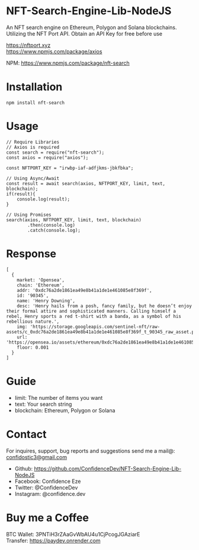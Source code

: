 # NFT-Search-Engine-Lib-NodeJS

An NFT search engine on Ethereum, Polygon and Solana blockchains.
Utilizing the NFT Port API. Obtain an API Key for free before use

<a href="https://nftport.xyz" target="_blank">https://nftport.xyz</a> <br>
<a href="https://www.npmjs.com/package/axios" target="_blank">https://www.npmjs.com/package/axios</a>

NPM: <a href="https://www.npmjs.com/package/nft-search" target="_blank">https://www.npmjs.com/package/nft-search</a>

# Installation

```
npm install nft-search
```

# Usage

```
// Require Libraries
// Axios is required
const search = require("nft-search");
const axios = require("axios");

const NFTPORT_KEY = "irwbp-iaf-adfjkms-jbkfbka";

// Using Async/Await
const result = await search(axios, NFTPORT_KEY, limit, text, blockchain);
if(result){
    console.log(result);
}

// Using Promises
search(axios, NFTPORT_KEY, limit, text, blockchain)
        .then(console.log)
        .catch(console.log);
```

# Response

```
[
  {
    market: 'Opensea',
    chain: 'Ethereum',
    addr: '0xdc76a2de1861ea49e8b41a1de1e461085e8f369f',
    id: '90345',
    name: 'Henry Downing',
    desc: 'Henry hails from a posh, fancy family, but he doesn’t enjoy their formal attire and sophisticated manners. Calling himself a rebel, Henry sports a red t-shirt with a banda, as a symbol of his rebellious nature.',
    img: 'https://storage.googleapis.com/sentinel-nft/raw-assets/c_0xdc76a2de1861ea49e8b41a1de1e461085e8f369f_t_90345_raw_asset.png',
    url: 'https://opensea.io/assets/ethereum/0xdc76a2de1861ea49e8b41a1de1e461085e8f369f/90345',
    floor: 0.001
  }
]
```

# Guide

- limit: The number of items you want
- text: Your search string
- blockchain: Ethereum, Polygon or Solana

# Contact

For inquires, support, bug reports and suggestions send me a mail@: confidostic3@gmail.com

- Github: <a href="https://github.com/ConfidenceDev/NFT-Search-Engine-Lib-NodeJS" target="_blank">https://github.com/ConfidenceDev/NFT-Search-Engine-Lib-NodeJS</a>
- Facebook: Confidence Eze
- Twitter: @ConfidenceDev
- Instagram: @confidence.dev

# Buy me a Coffee

BTC Wallet: 3PNTiH3rZAaGvWbAU4u1CjPcogJGAziarE <br>
Transfer: https://paydev.onrender.com
